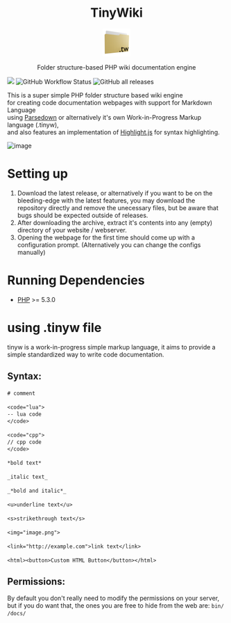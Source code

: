 <h1 align="center">TinyWiki</h1>
<p align="center">
  <img src="resources/tinywikilogo.png" width=64 />
</p>
<p align="center">Folder structure-based PHP wiki documentation engine</p>

<img src="https://img.shields.io/github/license/vortexdevsoftware/tiny-wiki"> <img alt="GitHub Workflow Status" src="https://img.shields.io/github/workflow/status/vortexdevsoftware/tiny-wiki/test"> <img alt="GitHub all releases" src="https://img.shields.io/github/downloads/vortexdevsoftware/tiny-wiki/total">

<p>This is a super simple PHP folder structure based wiki engine<br>
for creating code documentation webpages with support for Markdown Language<br>
using <a href="http://parsedown.org/">Parsedown</a> or alternatively it's own Work-in-Progress Markup language (.tinyw),<br>
and also features an implementation of <a href="https://highlightjs.org/">Highlight.js</a>
for syntax highlighting.</p>

![image](https://user-images.githubusercontent.com/18470725/156927079-2dcae255-1cec-4280-b3e9-444f979bdabb.png)

# Setting up
1. Download the latest release, or alternatively if you want to be on the bleeding-edge with the
latest features, you may download the repository directly and remove the unecessary files, but
be aware that bugs should be expected outside of releases.
2. After downloading the archive, extract it's contents into any (empty) directory of your
website / webserver.
3. Opening the webpage for the first time should come up with a configuration prompt. (Alternatively you can change the configs manually)

# Running Dependencies
* [PHP](https://secure.php.net/) >= 5.3.0 

# using .tinyw file
tinyw is a work-in-progress simple markup language, it aims to provide a simple standardized way to
write code documentation.

## Syntax:
```
# comment

<code="lua">
-- lua code
</code>

<code="cpp">
// cpp code
</code>

*bold text*

_italic text_

_*bold and italic*_

<u>underline text</u>

<s>strikethrough text</s>

<img="image.png">

<link="http://example.com">link text</link>

<html><button>Custom HTML Button</button></html>
```

## Permissions:
By default you don't really need to modify the permissions on your server, but if you do want that,
the ones you are free to hide from the web are:
 `bin/`
 `/docs/`

